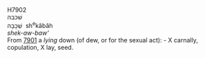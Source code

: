 <body>
  <p>H7902<br>  שׁכבה  <br> שְׁכָבָה  ‎  sh<sup>e</sup>kâbâh  <br><i>shek-aw-baw‘ </i><br>From <a href="h7901.htm">7901</a>  a <i>lying</i> down (of dew, or for the sexual act): -  X carnally, copulation, X lay, seed.<br></p>
 </body>